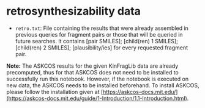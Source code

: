 # retrosynthesizability data

- `retro.txt`: File containing the results that were already assembled in previous queries for fragment pairs or those that will be queried in future searches. It contains \[pair SMILES\]; \[child(ren) 1 SMILES\]; \[child(ren) 2 SMILES\]; \[plausibility/ies\] for every requested fragment pair.

**Note:** The ASKCOS results for the given KinFragLib data are already precomputed, thus for that ASKCOS does not need to be installed to successfully run this notebook. However, if the notebook is executed on new data, the ASKCOS needs to be installed beforehand. To install ASKCOS, please follow the installation given at [https://askcos-docs.mit.edu/](https://askcos-docs.mit.edu/guide/1-Introduction/1.1-Introduction.html). 